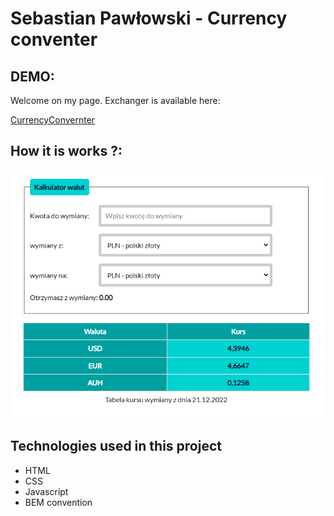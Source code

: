 # Sebastian Pawłowski - Currency conventer

## DEMO:

Welcome on my page. Exchanger is available here:

[CurrencyConvernter](https://zibo27.github.io/currency_conventer/)

## How it is works ?: 
![Kantor](https://github.com/zibo27/currency_conventer/blob/main/images/Animation.gif?raw=true)

## Technologies used in this project

- HTML
- CSS
- Javascript
- BEM convention